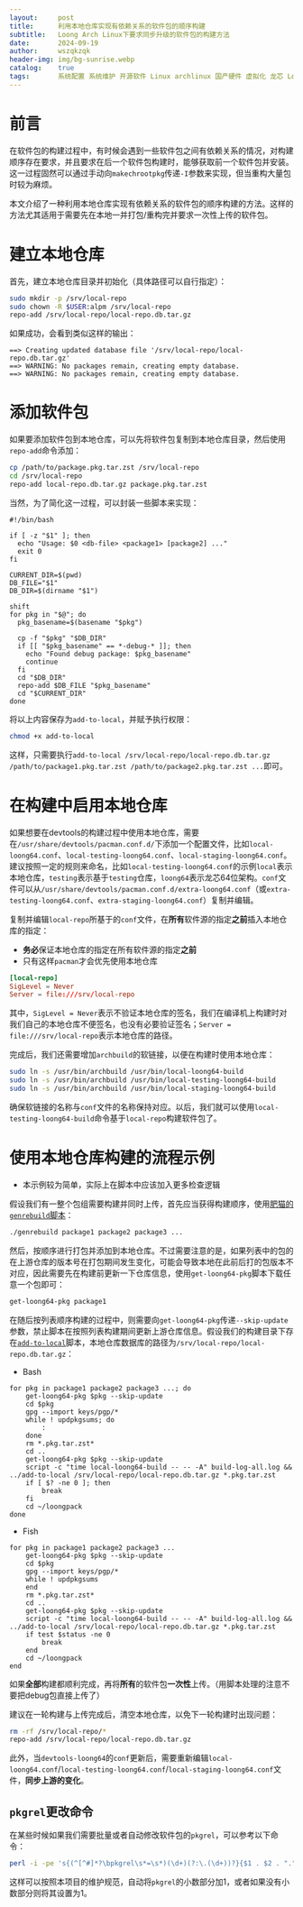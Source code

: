 ```yaml
---
layout:     post
title:      利用本地仓库实现有依赖关系的软件包的顺序构建
subtitle:   Loong Arch Linux下要求同步升级的软件包的构建方法
date:       2024-09-19
author:     wszqkzqk
header-img: img/bg-sunrise.webp
catalog:    true
tags:       系统配置 系统维护 开源软件 Linux archlinux 国产硬件 虚拟化 龙芯 LoongArchLinux
---
```


# 前言

在软件包的构建过程中，有时候会遇到一些软件包之间有依赖关系的情况，对构建顺序存在要求，并且要求在后一个软件包构建时，能够获取前一个软件包并安装。这一过程固然可以通过手动向`makechrootpkg`传递`-I`参数来实现，但当重构大量包时较为麻烦。

本文介绍了一种利用本地仓库实现有依赖关系的软件包的顺序构建的方法。这样的方法尤其适用于需要先在本地一并打包/重构完并要求一次性上传的软件包。

# 建立本地仓库

首先，建立本地仓库目录并初始化（具体路径可以自行指定）：

```bash
sudo mkdir -p /srv/local-repo
sudo chown -R $USER:alpm /srv/local-repo
repo-add /srv/local-repo/local-repo.db.tar.gz
```

如果成功，会看到类似这样的输出：

```log
==> Creating updated database file '/srv/local-repo/local-repo.db.tar.gz'
==> WARNING: No packages remain, creating empty database.
==> WARNING: No packages remain, creating empty database.
```

# 添加软件包

如果要添加软件包到本地仓库，可以先将软件包复制到本地仓库目录，然后使用`repo-add`命令添加：

```bash
cp /path/to/package.pkg.tar.zst /srv/local-repo
cd /srv/local-repo
repo-add local-repo.db.tar.gz package.pkg.tar.zst
```

当然，为了简化这一过程，可以封装一些脚本来实现：

```
#!/bin/bash

if [ -z "$1" ]; then
  echo "Usage: $0 <db-file> <package1> [package2] ..."
  exit 0
fi

CURRENT_DIR=$(pwd)
DB_FILE="$1"
DB_DIR=$(dirname "$1")

shift
for pkg in "$@"; do
  pkg_basename=$(basename "$pkg")

  cp -f "$pkg" "$DB_DIR"
  if [[ "$pkg_basename" == *-debug-* ]]; then
    echo "Found debug package: $pkg_basename"
    continue
  fi
  cd "$DB_DIR"
  repo-add $DB_FILE "$pkg_basename"
  cd "$CURRENT_DIR"
done
```

将以上内容保存为`add-to-local`，并赋予执行权限：

```bash
chmod +x add-to-local
```

这样，只需要执行`add-to-local /srv/local-repo/local-repo.db.tar.gz /path/to/package1.pkg.tar.zst /path/to/package2.pkg.tar.zst ...`即可。

# 在构建中启用本地仓库

如果想要在devtools的构建过程中使用本地仓库，需要在`/usr/share/devtools/pacman.conf.d/`下添加一个配置文件，比如`local-loong64.conf`、`local-testing-loong64.conf`、`local-staging-loong64.conf`。建议按照一定的规则来命名，比如`local-testing-loong64.conf`的示例`local`表示本地仓库，`testing`表示基于`testing`仓库，`loong64`表示龙芯64位架构。`conf`文件可以从`/usr/share/devtools/pacman.conf.d/extra-loong64.conf`（或`extra-testing-loong64.conf`、`extra-staging-loong64.conf`）复制并编辑。

复制并编辑`local-repo`所基于的`conf`文件，在**所有**软件源的指定**之前**插入本地仓库的指定：
* **务必**保证本地仓库的指定在所有软件源的指定**之前**
* 只有这样`pacman`才会优先使用本地仓库

```conf
[local-repo]
SigLevel = Never
Server = file:///srv/local-repo
```

其中，`SigLevel = Never`表示不验证本地仓库的签名，我们在编译机上构建时对我们自己的本地仓库不便签名，也没有必要验证签名；`Server = file:///srv/local-repo`表示本地仓库的路径。

完成后，我们还需要增加`archbuild`的软链接，以便在构建时使用本地仓库：

```bash
sudo ln -s /usr/bin/archbuild /usr/bin/local-loong64-build
sudo ln -s /usr/bin/archbuild /usr/bin/local-testing-loong64-build
sudo ln -s /usr/bin/archbuild /usr/bin/local-staging-loong64-build
```

确保软链接的名称与`conf`文件的名称保持对应。以后，我们就可以使用`local-testing-loong64-build`命令基于`local-repo`构建软件包了。

# 使用本地仓库构建的流程示例

* 本示例较为简单，实际上在脚本中应该加入更多检查逻辑

假设我们有一整个包组需要构建并同时上传，首先应当获得构建顺序，使用[肥猫的`genrebuild`脚本](https://github.com/felixonmars/archlinux-futils/blob/master/genrebuild)：

```bash
./genrebuild package1 package2 package3 ...
```

然后，按顺序进行打包并添加到本地仓库。不过需要注意的是，如果列表中的包的在上游仓库的版本号在打包期间发生变化，可能会导致本地在此前后打的包版本不对应，因此需要先在构建前更新一下仓库信息，使用`get-loong64-pkg`脚本下载任意一个包即可：

```bash
get-loong64-pkg package1
```

在随后按列表顺序构建的过程中，则需要向`get-loong64-pkg`传递`--skip-update`参数，禁止脚本在按照列表构建期间更新上游仓库信息。假设我们的构建目录下存在[`add-to-local`](#添加软件包)脚本，本地仓库数据库的路径为`/srv/local-repo/local-repo.db.tar.gz`：

* Bash

```
for pkg in package1 package2 package3 ...; do
    get-loong64-pkg $pkg --skip-update
    cd $pkg
    gpg --import keys/pgp/*
    while ! updpkgsums; do
        :
    done
    rm *.pkg.tar.zst*
    cd ..
    get-loong64-pkg $pkg --skip-update
    script -c "time local-loong64-build -- -- -A" build-log-all.log && ../add-to-local /srv/local-repo/local-repo.db.tar.gz *.pkg.tar.zst
    if [ $? -ne 0 ]; then
        break
    fi
    cd ~/loongpack
done
```

* Fish

```fish
for pkg in package1 package2 package3 ...                                                                      
    get-loong64-pkg $pkg --skip-update
    cd $pkg
    gpg --import keys/pgp/*
    while ! updpkgsums
    end
    rm *.pkg.tar.zst*
    cd ..
    get-loong64-pkg $pkg --skip-update
    script -c "time local-loong64-build -- -- -A" build-log-all.log && ../add-to-local /srv/local-repo/local-repo.db.tar.gz *.pkg.tar.zst
    if test $status -ne 0
        break
    end
    cd ~/loongpack                                                                             
end
```

如果**全部**构建都顺利完成，再将**所有**的软件包**一次性**上传。（用脚本处理的注意不要把debug包直接上传了）

建议在一轮构建与上传完成后，清空本地仓库，以免下一轮构建时出现问题：

```bash
rm -rf /srv/local-repo/*
repo-add /srv/local-repo/local-repo.db.tar.gz
```

此外，当`devtools-loong64`的`conf`更新后，需要重新编辑`local-loong64.conf`/`local-testing-loong64.conf`/`local-staging-loong64.conf`文件，**同步上游的变化**。

## `pkgrel`更改命令

在某些时候如果我们需要批量或者自动修改软件包的`pkgrel`，可以参考以下命令：

```bash
perl -i -pe 's{(^[^#]*?\bpkgrel\s*=\s*)(\d+)(?:\.(\d+))?}{$1 . $2 . "." . (defined($3) ? $3 + 1 : 1)}e' PKGBUILD
```

这样可以按照本项目的维护规范，自动将`pkgrel`的小数部分加1，或者如果没有小数部分则将其设置为1。
